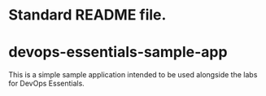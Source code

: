 # Standard README file.
# devops-essentials-sample-app

This is a simple sample application intended to be used alongside the labs for DevOps Essentials.
